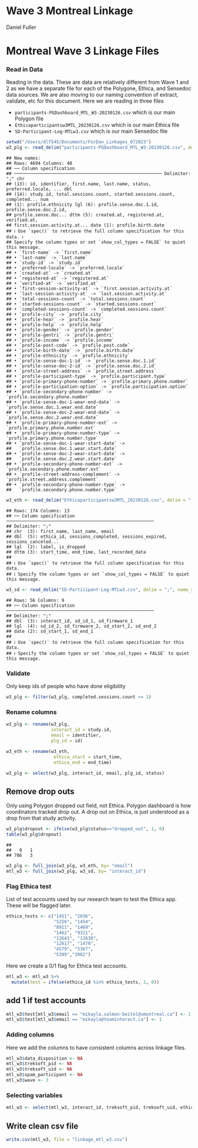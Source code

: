 Wave 3 Montreal Linkage
================
Daniel Fuller

# Montreal Wave 3 Linkage Files

### Read in Data

Reading in the data. These are data are relatively different from Wave 1
and 2 as we have a separate file for each of the Polygone, Ethica, and
Sensedoc data sources. We are also moving to our naming convention of
extract, validate, etc for this document. Here we are reading in three
files

-   `participants-PGDashboard_MTL_W3-20230126.csv` which is our main
    Polygon file
-   `Ethicaparticipantsw3MTL_20230126.csv` which is our main Ethica file
-   `SD-Participant-Log-MTLw3.csv` which is our main Sensedoc file

``` r
setwd("/Users/dlf545/Documents/ForDan_Linkages_072023")
w3_plg <- read_delim("participants-PGDashboard_MTL_W3-20230126.csv", delim = ";", name_repair = "universal")
```

    ## New names:
    ## Rows: 4694 Columns: 40
    ## ── Column specification
    ## ──────────────────────────────────────────────────────── Delimiter: ";" chr
    ## (13): id, identifier, first.name, last.name, status, preferred.locale, ... dbl
    ## (14): study.id, total.sessions.count, started.sessions.count, completed... num
    ## (1): profile.ethnicity lgl (6): profile.sense.doc.1.id, profile.sense.doc.2.id,
    ## profile.sense.doc... dttm (5): created.at, registered.at, verified.at,
    ## first.session.activity.at... date (1): profile.birth.date
    ## ℹ Use `spec()` to retrieve the full column specification for this data. ℹ
    ## Specify the column types or set `show_col_types = FALSE` to quiet this message.
    ## • `first-name` -> `first.name`
    ## • `last-name` -> `last.name`
    ## • `study-id` -> `study.id`
    ## • `preferred-locale` -> `preferred.locale`
    ## • `created-at` -> `created.at`
    ## • `registered-at` -> `registered.at`
    ## • `verified-at` -> `verified.at`
    ## • `first-session-activity-at` -> `first.session.activity.at`
    ## • `last-session-activity-at` -> `last.session.activity.at`
    ## • `total-sessions-count` -> `total.sessions.count`
    ## • `started-sessions-count` -> `started.sessions.count`
    ## • `completed-sessions-count` -> `completed.sessions.count`
    ## • `profile-city` -> `profile.city`
    ## • `profile-hear` -> `profile.hear`
    ## • `profile-help` -> `profile.help`
    ## • `profile-gender` -> `profile.gender`
    ## • `profile-gentri` -> `profile.gentri`
    ## • `profile-income` -> `profile.income`
    ## • `profile-post-code` -> `profile.post.code`
    ## • `profile-birth-date` -> `profile.birth.date`
    ## • `profile-ethnicity` -> `profile.ethnicity`
    ## • `profile-sense-doc-1-id` -> `profile.sense.doc.1.id`
    ## • `profile-sense-doc-2-id` -> `profile.sense.doc.2.id`
    ## • `profile-street-address` -> `profile.street.address`
    ## • `profile-participant-type` -> `profile.participant.type`
    ## • `profile-primary-phone-number` -> `profile.primary.phone.number`
    ## • `profile-participation-option` -> `profile.participation.option`
    ## • `profile-secondary-phone-number` -> `profile.secondary.phone.number`
    ## • `profile-sense-doc-1-wear-end-date` -> `profile.sense.doc.1.wear.end.date`
    ## • `profile-sense-doc-2-wear-end-date` -> `profile.sense.doc.2.wear.end.date`
    ## • `profile-primary-phone-number-ext` -> `profile.primary.phone.number.ext`
    ## • `profile-primary-phone-number-type` -> `profile.primary.phone.number.type`
    ## • `profile-sense-doc-1-wear-start-date` ->
    ##   `profile.sense.doc.1.wear.start.date`
    ## • `profile-sense-doc-2-wear-start-date` ->
    ##   `profile.sense.doc.2.wear.start.date`
    ## • `profile-secondary-phone-number-ext` -> `profile.secondary.phone.number.ext`
    ## • `profile-street-address-complement` -> `profile.street.address.complement`
    ## • `profile-secondary-phone-number-type` ->
    ##   `profile.secondary.phone.number.type`

``` r
w3_eth <- read_delim("Ethicaparticipantsw3MTL_20230126.csv", delim = ";", name_repair = "universal")
```

    ## Rows: 174 Columns: 13
    ## ── Column specification ────────────────────────────────────────────────────────
    ## Delimiter: ";"
    ## chr  (3): first_name, last_name, email
    ## dbl  (5): ethica_id, sessions_completed, sessions_expired, sessions_canceled...
    ## lgl  (2): label, is_dropped
    ## dttm (3): start_time, end_time, last_recorded_data
    ## 
    ## ℹ Use `spec()` to retrieve the full column specification for this data.
    ## ℹ Specify the column types or set `show_col_types = FALSE` to quiet this message.

``` r
w3_sd <- read_delim("SD-Participant-Log-MTLw3.csv", delim = ";", name_repair = "universal")
```

    ## Rows: 56 Columns: 9
    ## ── Column specification ────────────────────────────────────────────────────────
    ## Delimiter: ";"
    ## dbl  (3): interact_id, sd_id_1, sd_firmware_1
    ## lgl  (4): sd_id_2, sd_firmware_2, sd_start_2, sd_end_2
    ## date (2): sd_start_1, sd_end_1
    ## 
    ## ℹ Use `spec()` to retrieve the full column specification for this data.
    ## ℹ Specify the column types or set `show_col_types = FALSE` to quiet this message.

### Validate

Only keep ids of people who have done eligibility

``` r
w3_plg <- filter(w3_plg, completed.sessions.count >= 1) 
```

### Rename columns

``` r
w3_plg <- rename(w3_plg, 
                 interact_id = study.id,
                 email = identifier, 
                 plg_id = id)

w3_eth <- rename(w3_eth, 
                  ethica_start = start_time, 
                  ethica_end = end_time)
```

``` r
w3_plg <- select(w3_plg, interact_id, email, plg_id, status)
```

## Remove drop outs

Only using Polygon dropped out field, not Ethica. Polygon dashboard is
how coordinators tracked drop out. A drop out on Ethica, is just
understood as a drop from that study activity.

``` r
w3_plg$dropout <- ifelse(w3_plg$status=="dropped_out", 1, 0)
table(w3_plg$dropout)
```

    ## 
    ##   0   1 
    ## 786   3

``` r
w3_plg <- full_join(w3_plg, w3_eth, by= "email")
mtl_w3 <- full_join(w3_plg, w3_sd, by= "interact_id")
```

### Flag Ethica test

List of test accounts used by our research team to test the Ethica app.
These will be flagged later.

``` r
ethica_tests <- c("1451", "2036", 
                  "5256", "1454", 
                  "8911", "1469",
                  "1462", "9321", 
                  "12641", "12638", 
                  "12617", "1470",
                  "4579", "5367",
                  "5399","3962")
```

Here we create a 0/1 flag for Ethica test accounts.

``` r
mtl_w3 <- mtl_w3 %>%
  mutate(test = ifelse(ethica_id %in% ethica_tests, 1, 0)) 
```

## add 1 if test accounts

``` r
mtl_w3$test[mtl_w3$email == "mikayla.salmon-beitel@umontreal.ca"] <- 1  
mtl_w3$test[mtl_w3$email == "mikayla@teaminteract.ca"] <- 1  
```

### Adding columns

Here we add the columns to have consistent columns across linkage files.

``` r
mtl_w3$data_disposition <- NA
mtl_w3$treksoft_pid <- NA
mtl_w3$treksoft_uid <- NA
mtl_w3$spam_participant <- NA
mtl_w3$wave <- 3
```

### Selecting variables

``` r
mtl_w3 <- select(mtl_w3, interact_id, treksoft_pid, treksoft_uid, ethica_id, sd_id_1, sd_firmware_1, sd_start_1, sd_end_1, sd_id_2, sd_firmware_2, sd_start_2, sd_end_2, data_disposition, dropout, test, plg_id, spam_participant, wave)
```

## Write clean csv file

``` r
write.csv(mtl_w3, file = "linkage_mtl_w3.csv")
```
